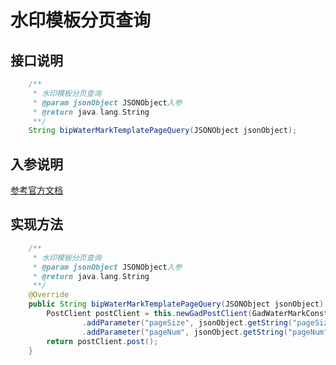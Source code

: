 # 水印模板分页查询

## 接口说明
```java
    /**
     * 水印模板分页查询
     * @param jsonObject JSONObject入参
     * @return java.lang.String
     **/
    String bipWaterMarkTemplatePageQuery(JSONObject jsonObject);
```
## 入参说明
[参考官方文档](https://openplatform-portal.dg-work.cn/#/doc-jsapi?apiType=serverapi&docKey=2565)
## 实现方法
```java
    /**
     * 水印模板分页查询
     * @param jsonObject JSONObject入参
     * @return java.lang.String
     **/
    @Override
    public String bipWaterMarkTemplatePageQuery(JSONObject jsonObject) {
        PostClient postClient = this.newGadPostClient(GadWaterMarkConstants.BIP_WATERMARK_TEMPLATE_PAGE_QUERY)
                .addParameter("pageSize", jsonObject.getString("pageSize"))
                .addParameter("pageNum", jsonObject.getString("pageNum"));
        return postClient.post();
    }
```
